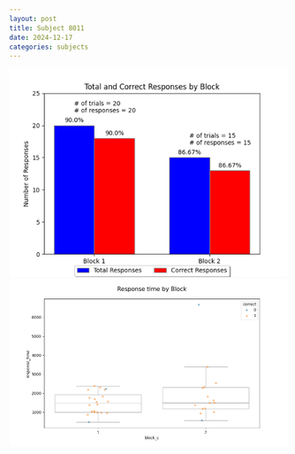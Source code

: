 ```yaml
---
layout: post
title: Subject 8011
date: 2024-12-17
categories: subjects
---
```


![](data/8011/run-6/8011_ATS_responses.png)
![](data/8011/run-6/8011_ATS_rt.png)
